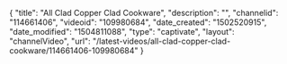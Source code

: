 {
    "title": "All Clad Copper Clad Cookware",
    "description": "",
    "channelid": "114661406",
    "videoid": "109980684",
    "date_created": "1502520915",
    "date_modified": "1504811088",
    "type": "captivate",
    "layout": "channelVideo",
    "url": "\/latest-videos\/all-clad-copper-clad-cookware\/114661406-109980684"
}